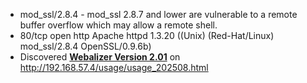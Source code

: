 - mod_ssl/2.8.4 - mod_ssl 2.8.7 and lower are vulnerable to a remote buffer overflow which may allow a remote shell.
- 80/tcp    open  http        Apache httpd 1.3.20 ((Unix)  (Red-Hat/Linux) mod_ssl/2.8.4 OpenSSL/0.9.6b)
- Discovered [**Webalizer Version 2.01**](http://www.mrunix.net/webalizer/) on http://192.168.57.4/usage/usage_202508.html